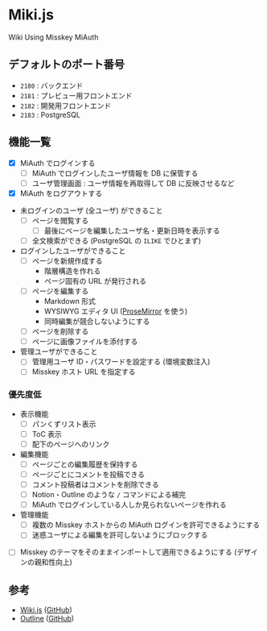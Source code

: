# Miki.js

Wiki Using Misskey MiAuth


## デフォルトのポート番号

- `2180` : バックエンド
- `2181` : プレビュー用フロントエンド
- `2182` : 開発用フロントエンド
- `2183` : PostgreSQL


## 機能一覧

- [x] MiAuth でログインする
    - [ ] MiAuth でログインしたユーザ情報を DB に保管する
    - [ ] ユーザ管理画面 : ユーザ情報を再取得して DB に反映させるなど
- [x] MiAuth をログアウトする
- 未ログインのユーザ (全ユーザ) ができること
    - [ ] ページを閲覧する
        - [ ] 最後にページを編集したユーザ名・更新日時を表示する
    - [ ] 全文検索ができる (PostgreSQL の `ILIKE` でひとまず)
- ログインしたユーザができること
    - [ ] ページを新規作成する
        - 階層構造を作れる
        - ページ固有の URL が発行される
    - [ ] ページを編集する
        - Markdown 形式
        - WYSIWYG エディタ UI ([ProseMirror](https://prosemirror.net) を使う)
        - 同時編集が競合しないようにする
    - [ ] ページを削除する
    - [ ] ページに画像ファイルを添付する
- 管理ユーザができること
    - [ ] 管理用ユーザ ID・パスワードを設定する (環境変数注入)
    - [ ] Misskey ホスト URL を指定する

### 優先度低

- 表示機能
    - [ ] パンくずリスト表示
    - [ ] ToC 表示
    - [ ] 配下のページへのリンク
- 編集機能
    - [ ] ページごとの編集履歴を保持する
    - [ ] ページごとにコメントを投稿できる
    - [ ] コメント投稿者はコメントを削除できる
    - [ ] Notion・Outline のような `/` コマンドによる補完
    - [ ] MiAuth でログインしている人しか見られないページを作れる
- 管理機能
    - [ ] 複数の Misskey ホストからの MiAuth ログインを許可できるようにする
    - [ ] 迷惑ユーザによる編集を許可しないようにブロックする
- [ ] Misskey のテーマをそのままインポートして適用できるようにする (デザインの親和性向上)


## 参考

- [Wiki.js](https://docs.requarks.io) ([GitHub](https://github.com/Requarks/wiki))
- [Outline](https://demo-ail7218.getoutline.com) ([GitHub](https://github.com/outline/outline))
